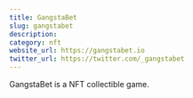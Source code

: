```yaml
---
title: GangstaBet
slug: gangstabet
description:
category: nft
website_url: https://gangstabet.io
twitter_url: https://twitter.com/_gangstabet
---
```


GangstaBet is a NFT collectible game.